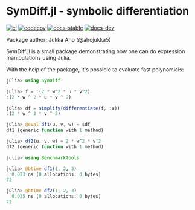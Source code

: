 # SymDiff.jl - symbolic differentiation

[![ci](ci-img)](ci-url)
[![codecov](codecov-img)](codecov-url)
[![docs-stable](docs-stable-img)](docs-stable-url)
[![docs-dev](docs-dev-img)](docs-dev-url)

[ci-img]: https://github.com/ahojukka5/SymDiff.jl/workflows/CI/badge.svg
[ci-url]: https://github.com/ahojukka5/SymDiff.jl/actions?query=workflow%3ACI+branch%3Amaster
[codecov-img]: https://codecov.io/gh/ahojukka5/SymDiff.jl/branch/master/graph/badge.svg?token=tm03mv3OQ7
[codecov-url]: https://codecov.io/gh/ahojukka5/SymDiff.jl
[docs-stable-img]: https://img.shields.io/badge/docs-stable-blue.svg
[docs-stable-url]: https://ahojukka5.github.io/SymDiff.jl/stable
[docs-dev-img]: https://img.shields.io/badge/docs-dev-blue.svg
[docs-dev-url]: https://ahojukka5.github.io/SymDiff.jl/dev

Package author: Jukka Aho (@ahojukka5)

SymDiff.jl is a small package demonstrating how one can do expression
manipulations using Julia.

With the help of the package, it's possible to evaluate fast polynomials:

```julia
julia> using SymDiff

julia> f = :(2 * w^2 * u * v^2)
:(2 * w ^ 2 * u * v ^ 2)

julia> df = simplify(differentiate(f, :u))
:(2 * w ^ 2 * v ^ 2)

julia> @eval df1(u, v, w) = $df
df1 (generic function with 1 method)

julia> df2(u, v, w) = 2 * w^2 * v^2
df2 (generic function with 1 method)

julia> using BenchmarkTools

julia> @btime df1(1, 2, 3)
  0.023 ns (0 allocations: 0 bytes)
72

julia> @btime df2(1, 2, 3)
  0.025 ns (0 allocations: 0 bytes)
72
```

